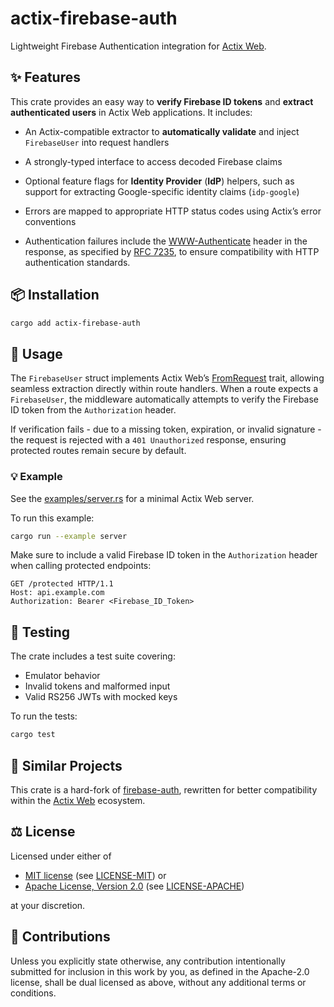 # actix-firebase-auth

Lightweight Firebase Authentication integration for [Actix Web](https://actix.rs/docs).

## ✨ Features

This crate provides an easy way to **verify Firebase ID tokens** and **extract authenticated users** in Actix Web applications. It includes:

- An Actix-compatible extractor to **automatically validate** and inject `FirebaseUser` into request handlers

- A strongly-typed interface to access decoded Firebase claims

- Optional feature flags for **Identity Provider** (**IdP**) helpers, such as support for extracting Google-specific identity claims (`idp-google`)

- Errors are mapped to appropriate HTTP status codes using Actix’s error conventions

- Authentication failures include the [WWW-Authenticate](https://developer.mozilla.org/en-US/docs/Web/HTTP/Reference/Headers/WWW-Authenticate) header in the response, as specified by [RFC 7235](https://datatracker.ietf.org/doc/html/rfc7235#section-4.1), to ensure compatibility with HTTP authentication standards.

## 📦 Installation

```bash
cargo add actix-firebase-auth
```

## 🚀 Usage

The `FirebaseUser` struct implements Actix Web’s [FromRequest](https://docs.rs/actix-web/latest/actix_web/trait.FromRequest.html) trait, allowing seamless extraction directly within route handlers. When a route expects a `FirebaseUser`, the middleware automatically attempts to verify the Firebase ID token from the `Authorization` header.

If verification fails - due to a missing token, expiration, or invalid signature - the request is rejected with a `401 Unauthorized` response, ensuring protected routes remain secure by default.

### 💡 Example

See the [examples/server.rs](/examples/server.rs) for a minimal Actix Web server.

To run this example:

```bash
cargo run --example server
```

Make sure to include a valid Firebase ID token in the `Authorization` header when calling protected endpoints:

```http
GET /protected HTTP/1.1
Host: api.example.com
Authorization: Bearer <Firebase_ID_Token>
```

## 🧪 Testing

The crate includes a test suite covering:

- Emulator behavior
- Invalid tokens and malformed input
- Valid RS256 JWTs with mocked keys

To run the tests:

```bash
cargo test
```

## 🔗 Similar Projects

This crate is a hard-fork of [firebase-auth](https://github.com/trchopan/firebase-auth), rewritten for better compatibility within the [Actix Web](https://actix.rs/docs) ecosystem.

## ⚖️ License

Licensed under either of

- [MIT license](https://spdx.org/licenses/MIT.html) (see [LICENSE-MIT](/LICENSE-MIT)) or
- [Apache License, Version 2.0](https://spdx.org/licenses/Apache-2.0.html) (see [LICENSE-APACHE](/LICENSE-APACHE))

at your discretion.

## 🤝 Contributions

Unless you explicitly state otherwise, any contribution intentionally submitted for inclusion in this work by you, as defined in the Apache-2.0 license, shall be dual licensed as above, without any additional terms or conditions.
